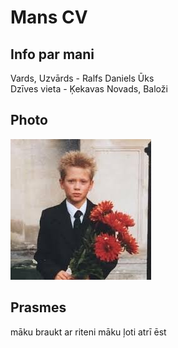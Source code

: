 #  **Mans CV**
## Info par mani
Vards, Uzvārds - Ralfs Daniels Ūks  
Dzīves vieta - Ķekavas Novads, Baloži
## Photo
![alt text](username.jpg)
## Prasmes
māku braukt ar riteni 
māku ļoti atrī ēst

